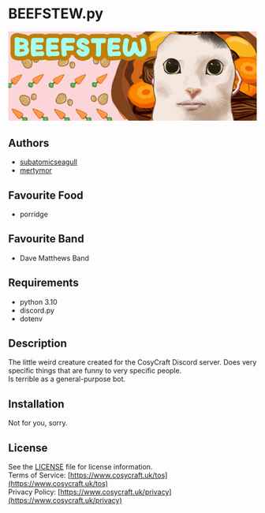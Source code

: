 # BEEFSTEW.py

![BEEFSTEW](./src/assets/profile/banner.png)
## Authors
- [subatomicseagull](https://github.com/SubatomicSeagull)
- [mertymor](https://github.com/MertyMor)

## Favourite Food
- porridge

## Favourite Band
- Dave Matthews Band

## Requirements
- python 3.10
- discord.py
- dotenv

## Description
The little weird creature created for the CosyCraft Discord server. Does very specific things that are funny to very specific people.  
Is terrible as a general-purpose bot.

## Installation
Not for you, sorry.

## License
See the [LICENSE](./LICENSE) file for license information.  
Terms of Service: [https://www.cosycraft.uk/tos](https://www.cosycraft.uk/tos)  
Privacy Policy: [https://www.cosycraft.uk/privacy](https://www.cosycraft.uk/privacy)  


